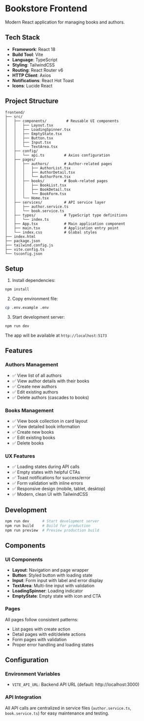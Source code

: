 # Bookstore Frontend

Modern React application for managing books and authors.

## Tech Stack

- **Framework**: React 18
- **Build Tool**: Vite
- **Language**: TypeScript
- **Styling**: TailwindCSS
- **Routing**: React Router v6
- **HTTP Client**: Axios
- **Notifications**: React Hot Toast
- **Icons**: Lucide React

## Project Structure

```
frontend/
├── src/
│   ├── components/         # Reusable UI components
│   │   ├── Layout.tsx
│   │   ├── LoadingSpinner.tsx
│   │   ├── EmptyState.tsx
│   │   ├── Button.tsx
│   │   ├── Input.tsx
│   │   └── TextArea.tsx
│   ├── config/
│   │   └── api.ts         # Axios configuration
│   ├── pages/
│   │   ├── authors/       # Author-related pages
│   │   │   ├── AuthorList.tsx
│   │   │   ├── AuthorDetail.tsx
│   │   │   └── AuthorForm.tsx
│   │   ├── books/         # Book-related pages
│   │   │   ├── BookList.tsx
│   │   │   ├── BookDetail.tsx
│   │   │   └── BookForm.tsx
│   │   └── Home.tsx
│   ├── services/          # API service layer
│   │   ├── author.service.ts
│   │   └── book.service.ts
│   ├── types/             # TypeScript type definitions
│   │   └── index.ts
│   ├── App.tsx            # Main application component
│   ├── main.tsx           # Application entry point
│   └── index.css          # Global styles
├── index.html
├── package.json
├── tailwind.config.js
├── vite.config.ts
└── tsconfig.json
```

## Setup

1. Install dependencies:
```bash
npm install
```

2. Copy environment file:
```bash
cp .env.example .env
```

3. Start development server:
```bash
npm run dev
```

The app will be available at `http://localhost:5173`

## Features

### Authors Management
- ✅ View list of all authors
- ✅ View author details with their books
- ✅ Create new authors
- ✅ Edit existing authors
- ✅ Delete authors (cascades to books)

### Books Management
- ✅ View book collection in card layout
- ✅ View detailed book information
- ✅ Create new books
- ✅ Edit existing books
- ✅ Delete books

### UX Features
- ✅ Loading states during API calls
- ✅ Empty states with helpful CTAs
- ✅ Toast notifications for success/error
- ✅ Form validation with inline errors
- ✅ Responsive design (mobile, tablet, desktop)
- ✅ Modern, clean UI with TailwindCSS

## Development

```bash
npm run dev      # Start development server
npm run build    # Build for production
npm run preview  # Preview production build
```

## Components

### UI Components
- **Layout**: Navigation and page wrapper
- **Button**: Styled button with loading state
- **Input**: Form input with label and error display
- **TextArea**: Multi-line input with validation
- **LoadingSpinner**: Loading indicator
- **EmptyState**: Empty state with icon and CTA

### Pages
All pages follow consistent patterns:
- List pages with create action
- Detail pages with edit/delete actions
- Form pages with validation
- Proper error handling and loading states

## Configuration

### Environment Variables
- `VITE_API_URL`: Backend API URL (default: http://localhost:3000)

### API Integration
All API calls are centralized in service files (`author.service.ts`, `book.service.ts`) for easy maintenance and testing.
